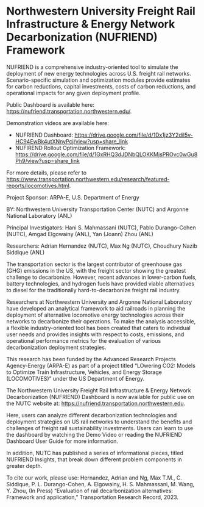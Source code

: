 # Northwestern University Freight Rail Infrastructure & Energy Network Decarbonization (NUFRIEND) Framework
NUFRIEND is a comprehensive industry-oriented tool to simulate the deployment of new energy technologies across U.S. freight rail networks. Scenario-specific simulation and optimization modules provide estimates for carbon reductions, capital investments, costs of carbon reductions, and operational impacts for any given deployment profile.

Public Dashboard is available here: https://nufriend.transportation.northwestern.edu/. 

Demonstration videos are available here:
- NUFRIEND Dashboard: https://drive.google.com/file/d/1Dx1jz3Y2dil5v-HC94EwBk4utXNnyPcj/view?usp=share_link
- NUFIREND Rollout Optimization Framework: https://drive.google.com/file/d/1GxRHQ3dJDNbQLOKKMjsPROvc0wGu8Ph9/view?usp=share_link

For more details, please refer to https://www.transportation.northwestern.edu/research/featured-reports/locomotives.html.

Project Sponsor: ARPA-E, U.S. Department of Energy

BY: Northwestern University Transportation Center (NUTC) and Argonne National Laboratory (ANL)

Principal Investigators: Hani S. Mahmassani (NUTC), Pablo Durango-Cohen (NUTC), Amgad Elgowainy (ANL), Yan (Joann) Zhou (ANL)

Researchers: Adrian Hernandez (NUTC), Max Ng (NUTC), ‪Choudhury Nazib Siddique (ANL)

The transportation sector is the largest contributor of greenhouse gas (GHG) emissions in the US, with the freight sector showing the greatest challenge to decarbonize. However, recent advances in lower-carbon fuels, battery technologies, and hydrogen fuels have provided viable alternatives to diesel for the traditionally hard-to-decarbonize freight rail industry.

Researchers at Northwestern University and Argonne National Laboratory have developed an analytical framework to aid railroads in planning the deployment of alternative locomotive energy technologies across their networks to decarbonize their operations. To make the analysis accessible, a flexible industry-oriented tool has been created that caters to individual user needs and provides insights with respect to costs, emissions, and operational performance metrics for the evaluation of various decarbonization deployment strategies.

This research has been funded by the Advanced Research Projects Agency-Energy (ARPA-E) as part of a project titled “LOwering CO2: Models to Optimize Train Infrastructure, Vehicles, and Energy Storage (LOCOMOTIVES)” under the US Department of Energy.

The Northwestern University Freight Rail Infrastructure & Energy Network Decarbonization (NUFRIEND) Dashboard is now available for public use on the NUTC website at:  https://nufriend.transportation.northwestern.edu.

Here, users can analyze different decarbonization technologies and deployment strategies on US rail networks to understand the benefits and challenges of freight rail sustainability investments. Users can learn to use the dashboard by watching the Demo Video or reading the NUFRIEND Dashboard User Guide for more information. 

In addition, NUTC has published a series of informational pieces, titled NUFRIEND Insights, that break down different problem components in greater depth.

To cite our work, please use:
Hernandez, Adrian and Ng, Max T.M., C. Siddique, P. L. Durango-Cohen, A. Elgowainy, H. S. Mahmassani, M. Wang, Y. Zhou, (In Press) “Evaluation of rail decarbonization alternatives: Framework and application,” Transportation Research Record, 2023.
